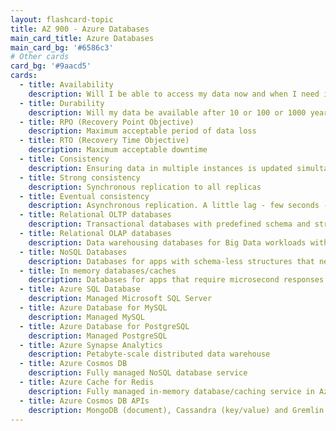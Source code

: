 ```yaml
---
layout: flashcard-topic
title: AZ 900 - Azure Databases
main_card_title: Azure Databases
main_card_bg: '#6586c3'
# Other cards
card_bg: '#9aacd5'
cards:
  - title: Availability
    description: Will I be able to access my data now and when I need it?
  - title: Durability
    description: Will my data be available after 10 or 100 or 1000 years?
  - title: RPO (Recovery Point Objective)
    description: Maximum acceptable period of data loss
  - title: RTO (Recovery Time Objective)
    description: Maximum acceptable downtime
  - title: Consistency
    description: Ensuring data in multiple instances is updated simultaneously
  - title: Strong consistency
    description: Synchronous replication to all replicas
  - title: Eventual consistency
    description: Asynchronous replication. A little lag - few seconds - before the change is available in all replicas
  - title: Relational OLTP databases
    description: Transactional databases with predefined schema and strong transactional capabilities (Row storage)
  - title: Relational OLAP databases
    description: Data warehousing databases for Big Data workloads with columnar storage and predefined schema
  - title: NoSQL Databases
    description: Databases for apps with schema-less structures that need quickly evolving data (MongoDB, Cassandra, Gremlin)
  - title: In memory databases/caches
    description: Databases for apps that require microsecond responses
  - title: Azure SQL Database
    description: Managed Microsoft SQL Server
  - title: Azure Database for MySQL
    description: Managed MySQL
  - title: Azure Database for PostgreSQL
    description: Managed PostgreSQL
  - title: Azure Synapse Analytics
    description: Petabyte-scale distributed data warehouse
  - title: Azure Cosmos DB
    description: Fully managed NoSQL database service
  - title: Azure Cache for Redis
    description: Fully managed in-memory database/caching service in Azure
  - title: Azure Cosmos DB APIs
    description: MongoDB (document), Cassandra (key/value) and Gremlin (graph) etc
---
```


